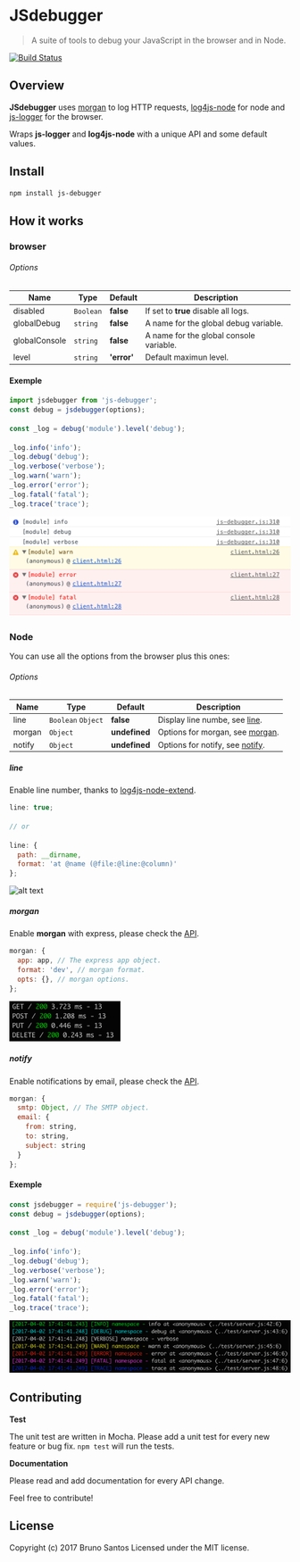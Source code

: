 # JSdebugger

> A suite of tools to debug your JavaScript in the browser and in Node.

[![Build Status](https://travis-ci.org/PertapaCode/js-debugger.svg?branch=develop)](https://travis-ci.org/PertapaCode/js-debugger)

## Overview

**JSdebugger** uses [morgan](https://github.com/expressjs/morgan) to log HTTP requests, [log4js-node](https://github.com/nomiddlename/log4js-node) for node and [js-logger](https://github.com/jonnyreeves/js-logger) for the browser.

Wraps **js-logger** and **log4js-node** with a unique API and some default values.

## Install

```bash
npm install js-debugger
```

## How it works

### browser

###### Options

Name | Type | Default | Description
---- | ---- | ----    | ----
disabled | `Boolean` | **false** | If set to **true** disable all logs.
globalDebug | `string ` | **false** | A name for the global debug variable.
globalConsole | `string` | **false** | A name for the global console variable.
level | `string` | **'error'** | Default maximun level.

#### Exemple

```js
import jsdebugger from 'js-debugger';
const debug = jsdebugger(options);

const _log = debug('module').level('debug');

_log.info('info');
_log.debug('debug');
_log.verbose('verbose');
_log.warn('warn');
_log.error('error');
_log.fatal('fatal');
_log.trace('trace');
```

![alt text](images/browser_log.png)

### Node

You can use all the options from the browser plus this ones:

###### Options

Name | Type | Default | Description
---- | ---- | ----    | ----
line | `Boolean` `Object` | **false** | Display line numbe, see [line](#line).
morgan | `Object` | **undefined** | Options for morgan, see [morgan](#morgan).
notify | `Object` | **undefined** | Options for notify, see [notify](#notify).

##### line

Enable line number, thanks to [log4js-node-extend](https://github.com/ww24/log4js-node-extend).

```js
line: true;

// or

line: {
  path: __dirname,
  format: 'at @name (@file:@line:@column)'
};
```
![alt text](images/line_log.png)

##### morgan

Enable **morgan** with express, please check the [API](https://github.com/expressjs/morgan#api).

```js
morgan: {
  app: app, // The express app object.
  format: 'dev', // morgan format.
  opts: {}, // morgan options.
};
```
![alt text](images/morgan_log.png)

##### notify

Enable notifications by email, please check the [API](https://github.com/nomiddlename/log4js-node/wiki/SMTP).

```js
morgan: {
  smtp: Object, // The SMTP object.
  email: {
    from: string,
    to: string,
    subject: string
  }
};
```

#### Exemple

```js
const jsdebugger = require('js-debugger');
const debug = jsdebugger(options);

const _log = debug('module').level('debug');

_log.info('info');
_log.debug('debug');
_log.verbose('verbose');
_log.warn('warn');
_log.error('error');
_log.fatal('fatal');
_log.trace('trace');
```
![alt text](images/node_log.png)

Contributing
----

**Test**

The unit test are written in Mocha.
Please add a unit test for every new feature or bug fix. ```npm test``` will run the tests.

**Documentation**

Please read and add documentation for every API change.

Feel free to contribute!

License
----

Copyright (c) 2017 Bruno Santos Licensed under the MIT license.

